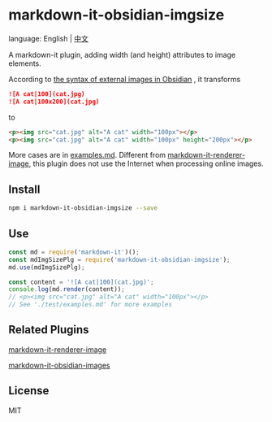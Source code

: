 # markdown-it-obsidian-imgsize

language: English | [中文](./README_zh.md)

A markdown-it plugin, adding width (and height) attributes to image elements.

According to [the syntax of external images in Obsidian](https://help.obsidian.md/Editing+and+formatting/Basic+formatting+syntax#External+images)
, it transforms
```markdown
![A cat|100](cat.jpg)
![A cat|100x200](cat.jpg)
```
to
```html
<p><img src="cat.jpg" alt="A cat" width="100px"></p>
<p><img src="cat.jpg" alt="A cat" width="100px" height="200px"></p>
```

More cases are in [examples.md](./test/examples.md). Different from [markdown-it-renderer-image](https://www.npmjs.com/package/@peaceroad/markdown-it-renderer-image), 
this plugin does not use the Internet when processing online images.

## Install

```bash
npm i markdown-it-obsidian-imgsize --save
```

## Use

```js
const md = require('markdown-it')();
const mdImgSizePlg = require('markdown-it-obsidian-imgsize');
md.use(mdImgSizePlg);

const content = '![A cat|100](cat.jpg)';
console.log(md.render(content));
// <p><img src="cat.jpg" alt="A cat" width="100px"></p>
// See './test/examples.md' for more examples
```

## Related Plugins

[markdown-it-renderer-image](https://www.npmjs.com/package/@peaceroad/markdown-it-renderer-image)

[markdown-it-obsidian-images](https://www.npmjs.com/package/markdown-it-obsidian-images)

## License
MIT



